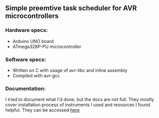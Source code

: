 ## Simple preemtive task scheduler for AVR microcontrollers
### Hardware specs:
 - Arduino UNO board
 - ATmega328P-PU microcontroller
### Software specs:
 - Written on C with usage of avr-libc and inline assembly
 - Compiled with avr-gcc
### Documentation:
I tried to document what I'd done, but the docs are not full. They mostly cover installation process of instruments I used and resources I found helpful. They can be accessed [here](/docs/README.md)
